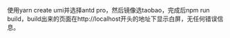 使用yarn create umi并选择antd pro，然后镜像选taobao，完成后npm run build，build出来的页面在http://localhost开头的地址下显示白屏，无任何错误信息。
